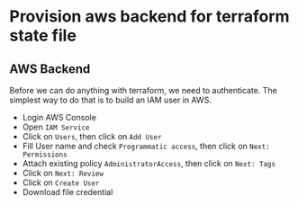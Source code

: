 # Provision aws backend for terraform state file

## AWS Backend
Before we can do anything with terraform, we need to authenticate. The simplest way to do that is to build an IAM user in AWS.
- Login AWS Console
- Open `IAM Service`
- Click on `Users`, then click on `Add User`
- Fill User name and check `Programmatic access`, then click on `Next: Permissions`
- Attach existing policy `AdministratorAccess`, then click on `Next: Tags`
- Click on `Next: Review`
- Click on `Create User`
- Download file credential